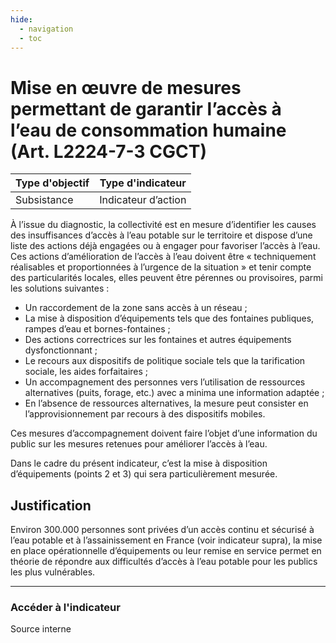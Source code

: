 ```yaml
---
hide:
  - navigation
  - toc
---
```


# Mise en œuvre de mesures permettant de garantir l’accès à l’eau de consommation humaine (Art. L2224-7-3 CGCT) 


|Type d'objectif|Type d'indicateur|
|--|--|
|Subsistance|Indicateur d’action|

À  l’issue  du  diagnostic,  la  collectivité  est  en  mesure  d’identifier  les  causes  des insuffisances d’accès à l’eau potable sur le territoire et dispose d’une liste des actions déjà engagées ou à engager pour favoriser l’accès à l’eau.
Ces  actions  d’amélioration  de  l’accès  à l’eau doivent être « techniquement réalisables et proportionnées  à  l’urgence  de  la  situation  »  et  tenir  compte  des  particularités  locales, elles peuvent être pérennes ou provisoires, parmi les solutions suivantes : 

* Un raccordement de la zone sans accès à un réseau ; 
* La  mise  à  disposition  d’équipements  tels  que  des  fontaines  publiques,  rampes d’eau et bornes-fontaines ; 
* Des actions correctrices sur les fontaines et autres équipements dysfonctionnant ; 
* Le  recours  aux  dispositifs  de  politique  sociale  tels  que  la  tarification  sociale,  les aides forfaitaires ; 
* Un  accompagnement  des  personnes  vers  l’utilisation  de  ressources  alternatives (puits, forage, etc.) avec a minima une information adaptée ; 
* En  l’absence  de  ressources  alternatives,  la  mesure  peut  consister  en l’approvisionnement par recours à des dispositifs mobiles. 

Ces  mesures  d’accompagnement  doivent faire l’objet d’une information du public sur les mesures retenues pour améliorer l’accès à l’eau.

Dans le cadre du présent indicateur, c’est la mise à disposition d’équipements (points 2 et 3) qui sera particulièrement mesurée. 

## Justification

Environ 300.000 personnes sont privées d’un accès continu et sécurisé à l’eau potable et à l’assainissement  en  France  (voir  indicateur  supra),  la  mise  en  place  opérationnelle d’équipements  ou  leur  remise  en  service  permet  en  théorie  de  répondre aux difficultés d’accès à l’eau potable pour les publics les plus vulnérables. 

---

### Accéder à l'indicateur

Source interne
